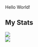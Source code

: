 Hello World!

## My Stats
<p align="left">
<img src=https://github-readme-stats.vercel.app/api/top-langs/?username=riizkymuhammad&show_icons=true&theme=midnight-purple /></br>
<img src=https://github-readme-stats.vercel.app/api?username=riizkymuhammad&show_icons=true%20alt=Muhammad%20Rizky&theme=midnight-purple />
</p>
